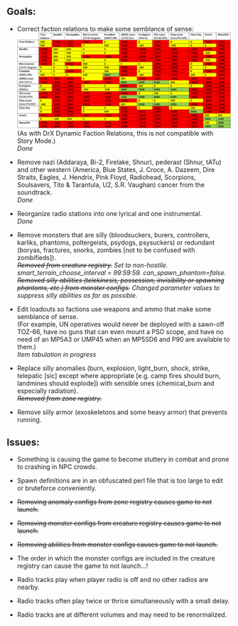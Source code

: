 ## Goals:

- Correct faction relations to make some semblance of sense:
![STALKER_faction_relations_differential.png](https://github.com/GitWasAMistakeItsNothingButTrash/STALKER-Anomaly/blob/master/STALKER_faction_relations_differential.png)
  (As with DrX Dynamic Faction Relations, this is not compatible with Story Mode.) \
  *Done*

- Remove nazi (Addaraya, Bi-2, Firelake, Shnur), pederast (Shnur, tATu) and other western (America, Blue States, J. Croce, A. Dazeem, Dire Straits, Eagles, J. Hendrix, Pink Floyd, Radiohead, Scorpions, Soulsavers, Tito & Tarantula, U2, S.R. Vaughan) cancer from the soundtrack. \
  *Done*

- Reorganize radio stations into one lyrical and one instrumental. \
  *Done*

- Remove monsters that are silly (bloodsuckers, burers, controllers, karliks, phantoms, poltergeists, psydogs, psysuckers) or redundant (boryas, fractures, snorks, zombies [not to be confused with zombifieds]). \
  *~~Removed from creature registry.~~ Set to non-hostile. smart_terrain_choose_interval = 99:59:59. can_spawn_phantom=false. ~~Removed silly abilities (telekinesis, possession, invisibility or spawning phantoms, etc.) from monster configs.~~ Changed parameter values to suppress silly abilities as far as possible.*

- Edit loadouts so factions use weapons and ammo that make some semblance of sense. \
(For example, UN operatives would never be deployed with a sawn-off TOZ-66, have no guns that can even mount a PSO scope, and have no need of an MP5A3 or UMP45 when an MP5SD6 and P90 are available to them.) \
  *Item tabulation in progress*
  
- Replace silly anomalies (burn, explosion, light_burn, shock, strike, telepatic [sic] except where appropriate [e.g. camp fires should burn, landmines should explode]) with sensible ones (chemical_burn and especially radiation). \
  *~~Removed from zone registry.~~*

- Remove silly armor (exoskeletons and some heavy armor) that prevents running.


## Issues:

- Something is causing the game to become stuttery in combat and prone to crashing in NPC crowds.

- Spawn definitions are in an obfuscated perl file that is too large to edit or bruteforce conveniently.

- ~~Removing anomaly configs from zone registry causes game to not launch.~~

- ~~Removing monster configs from creature registry causes game to not launch.~~

- ~~Removing abilities from monster configs causes game to not launch.~~

- The order in which the monster configs are included in the creature registry can cause the game to not launch...!

- Radio tracks play when player radio is off and no other radios are nearby.

- Radio tracks often play twice or thrice simultaneously with a small delay.

- Radio tracks are at different volumes and may need to be renormalized.
